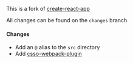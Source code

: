 This is a fork of [create-react-app](https://github.com/facebook/create-react-app)

All changes can be found on the `changes` branch

#### Changes

* Add an `@` alias to the `src` directory
* Add [csso-webpack-plugin](https://github.com/zoobestik/csso-webpack-plugin)
